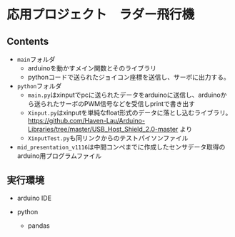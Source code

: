 # 応用プロジェクト　ラダー飛行機
## Contents

- `main`フォルダ
  - arduinoを動かすメイン関数とそのライブラリ
  - pythonコードで送られたジョイコン座標を送信し、サーボに出力する。
- `python`フォルダ
  - `main.py`はxinputでpcに送られたデータをarduinoに送信し、arduinoから送られたサーボのPWM信号などを受信しprintで書き出す
  - `Xinput.py`はxinputを単純なfloat形式のデータに落とし込むライブラリ。https://github.com/Haven-Lau/Arduino-Libraries/tree/master/USB_Host_Shield_2.0-master
  より
  - `XinputTest.py`も同リンクからのテストパイソンファイル
- `mid_presentation_v1116`は中間コンペまでに作成したセンサデータ取得のarduino用プログラムファイル


## 実行環境
- arduino IDE
  
- python
  - pandas